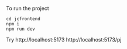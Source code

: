 To run the project
```
cd jcfrontend
npm i
npm run dev
```
Try
http://localhost:5173
http://localhost:5173/pj
